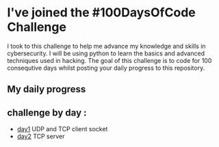 # I've joined the #100DaysOfCode Challenge
I took to this challenge to help me advance my knowledge and skills in cybersecurity. I will be using python to learn the basics and advanced techniques used in hacking.
The goal of this challenge is to code for 100 consequtive days whilst posting your daily progress to this repository.





## My daily progress
## challenge by day :

* [day1](day1/) UDP and TCP client socket 
* [day2](day2/) TCP server
